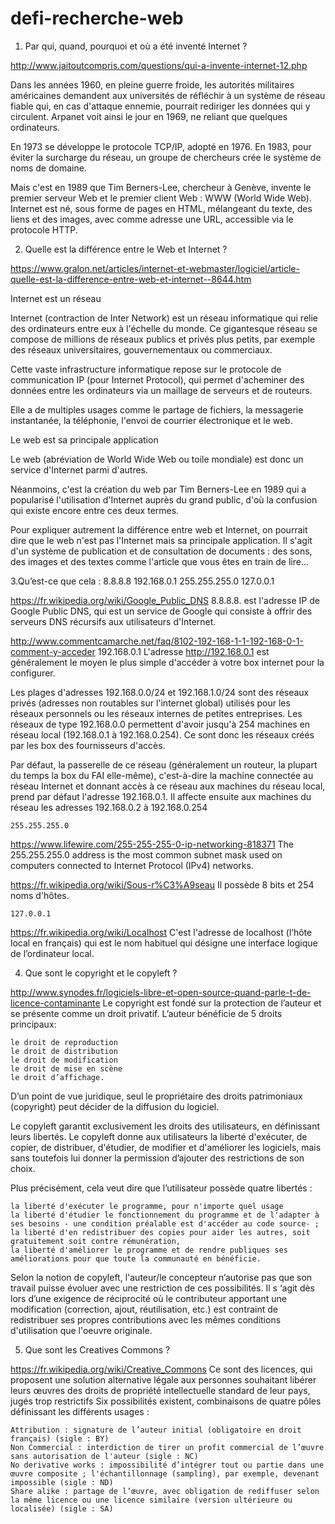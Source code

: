 # defi-recherche-web

1. Par qui, quand, pourquoi et où a été inventé Internet ?

http://www.jaitoutcompris.com/questions/qui-a-invente-internet-12.php

Dans les années 1960, en pleine guerre froide, les autorités militaires américaines demandent aux universités de réfléchir à un système de réseau fiable qui, en cas d'attaque ennemie, pourrait rediriger les données qui y circulent. Arpanet voit ainsi le jour en 1969, ne reliant que quelques ordinateurs.

En 1973 se développe le protocole TCP/IP, adopté en 1976. En 1983, pour éviter la surcharge du réseau, un groupe de chercheurs crée le système de noms de domaine.

Mais c'est en 1989 que Tim Berners-Lee, chercheur à Genève, invente le premier serveur Web et le premier client Web : WWW (World Wide Web). Internet est né, sous forme de pages en HTML, mélangeant du texte, des liens et des images, avec comme adresse une URL, accessible via le protocole HTTP.



2. Quelle est la différence entre le Web et Internet ?

https://www.gralon.net/articles/internet-et-webmaster/logiciel/article-quelle-est-la-difference-entre-web-et-internet--8644.htm

Internet est un réseau

Internet (contraction de Inter Network) est un réseau informatique qui relie des ordinateurs entre eux à l'échelle du monde. Ce gigantesque réseau se compose de millions de réseaux publics et privés plus petits, par exemple des réseaux universitaires, gouvernementaux ou commerciaux.

Cette vaste infrastructure informatique repose sur le protocole de communication IP (pour Internet Protocol), qui permet d'acheminer des données entre les ordinateurs via un maillage de serveurs et de routeurs.

Elle a de multiples usages comme le partage de fichiers, la messagerie instantanée, la téléphonie, l'envoi de courrier électronique et le web. 

Le web est sa principale application

Le web (abréviation de World Wide Web ou toile mondiale) est donc un service d'Internet parmi d'autres.

Néanmoins, c'est la création du web par Tim Berners-Lee en 1989 qui a popularisé l'utilisation d'Internet auprès du grand public, d'où la confusion qui existe encore entre ces deux termes.

Pour expliquer autrement la différence entre web et Internet, on pourrait dire que le web n'est pas l'Internet mais sa principale application. Il s'agit d'un système de publication et de consultation de documents : des sons, des images et des textes comme l'article que vous êtes en train de lire...



3.Qu’est-ce que cela :
    8.8.8.8
    192.168.0.1
    255.255.255.0
    127.0.0.1

 	
https://fr.wikipedia.org/wiki/Google_Public_DNS
 	8.8.8.8. est l'adresse IP de Google Public DNS, qui est un service de Google qui consiste à offrir des serveurs DNS récursifs aux utilisateurs d'Internet. 

 
http://www.commentcamarche.net/faq/8102-192-168-1-1-192-168-0-1-comment-y-acceder
 	192.168.0.1 
L'adresse http://192.168.0.1  est généralement le moyen le plus simple d'accéder à votre box internet pour la configurer. 

Les plages d'adresses 192.168.0.0/24 et 192.168.1.0/24 sont des réseaux privés (adresses non routables sur l'internet global) utilisés pour les réseaux personnels ou les réseaux internes de petites entreprises. Les réseaux de type 192.168.0.0 permettent d'avoir jusqu'à 254 machines en réseau local (192.168.0.1 à 192.168.0.254). Ce sont donc les réseaux créés par les box des fournisseurs d'accès.

Par défaut, la passerelle de ce réseau (généralement un routeur, la plupart du temps la box du FAI elle-même), c'est-à-dire la machine connectée au réseau Internet et donnant accès à ce réseau aux machines du réseau local, prend par défaut l'adresse 192.168.0.1. Il affecte ensuite aux machines du réseau les adresses 192.168.0.2 à 192.168.0.254

	255.255.255.0
https://www.lifewire.com/255-255-255-0-ip-networking-818371
The 255.255.255.0 address is the most common subnet mask used on computers connected to Internet Protocol (IPv4) networks.

https://fr.wikipedia.org/wiki/Sous-r%C3%A9seau
Il possède 8 bits et 254 noms d'hôtes.

	127.0.0.1
https://fr.wikipedia.org/wiki/Localhost	
 C'est l'adresse de localhost (l’hôte local en français) qui est le nom habituel qui désigne une interface logique de l’ordinateur local.



4. Que sont le copyright et le copyleft ?

http://www.synodes.fr/logiciels-libre-et-open-source-quand-parle-t-de-licence-contaminante
Le copyright est fondé sur la protection de l’auteur et se présente comme un droit privatif.
L’auteur bénéficie de 5 droits principaux:

    le droit de reproduction
    le droit de distribution
    le droit de modification
    le droit de mise en scène
    le droit d’affichage.

D’un point de vue juridique, seul le propriétaire des droits patrimoniaux (copyright) peut décider de la diffusion du logiciel.

Le copyleft garantit exclusivement les droits des utilisateurs, en définissant leurs libertés.
Le copyleft donne aux utilisateurs la liberté d'exécuter, de copier, de distribuer, d'étudier, de modifier et d'améliorer les logiciels, mais sans toutefois lui donner la permission d’ajouter des restrictions de son choix.

Plus précisément, cela veut dire que l’utilisateur possède quatre libertés :

    la liberté d'exécuter le programme, pour n'importe quel usage
    la liberté d'étudier le fonctionnement du programme et de l'adapter à ses besoins - une condition préalable est d'accéder au code source- ;
    la liberté d'en redistribuer des copies pour aider les autres, soit gratuitement soit contre rémunération,
    la liberté d'améliorer le programme et de rendre publiques ses améliorations pour que toute la communauté en bénéficie.

Selon la notion de copyleft, l'auteur/le concepteur n’autorise pas que son travail puisse évoluer avec une restriction de ces possibilités.
Il s ‘agit dès lors d’une exigence de réciprocité où le contributeur apportant une modification (correction, ajout, réutilisation, etc.) est contraint de redistribuer ses propres contributions avec les mêmes conditions d'utilisation que l'oeuvre originale.



5. Que sont les Creatives Commons ?

https://fr.wikipedia.org/wiki/Creative_Commons
Ce sont des licences, qui proposent une solution alternative légale aux personnes souhaitant libérer leurs œuvres des droits de propriété intellectuelle standard de leur pays, jugés trop restrictifs 
Six possibilités existent, combinaisons de quatre pôles définissant les différents usages :

    Attribution : signature de l’auteur initial (obligatoire en droit français) (sigle : BY)
    Non Commercial : interdiction de tirer un profit commercial de l’œuvre sans autorisation de l'auteur (sigle : NC)
    No derivative works : impossibilité d’intégrer tout ou partie dans une œuvre composite ; l'échantillonnage (sampling), par exemple, devenant impossible (sigle : ND)
    Share alike : partage de l’œuvre, avec obligation de rediffuser selon la même licence ou une licence similaire (version ultérieure ou localisée) (sigle : SA)

